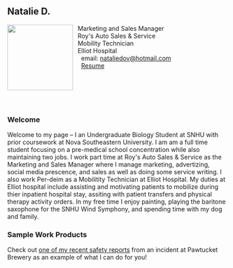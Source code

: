 ## Natalie D.

<img src="SiteFiles/Peter_Griffin.png" align="left" width=150>&nbsp; Marketing and Sales Manager<br/>
&nbsp; Roy's Auto Sales & Service <br/>
&nbsp; Mobility Technician <br/>
&nbsp; Elliot Hospital <br/>
&nbsp; &nbsp; email: nataliedov@hotmail.com<br/>
&nbsp; &nbsp; [Resume](https://agmath.github.io/PagesBasic/SiteFiles/Resume/peter_resume.html)

<br/>
<br/>
<br/>
<br/>

### Welcome

Welcome to my page – I an Undergraduate Biology Student at SNHU with prior coursework at Nova Southeastern University. I am am a full time student focusing on a pre-medical school concentration while also maintaining two jobs. I work part time at Roy's Auto Sales & Service as the Marketing and Sales Manager where I manage marketing, advertizing, social media prescence, and sales as well as doing some service writing. I also work Per-deim as a Mobilitity Technician at Elliot Hospital. My duties at Elliot hospital include assisting and motivating patients to mobilize during thier inpatient hospital stay, assiting with patient transfers and physical therapy activity orders. In my free time I enjoy painting, playing the baritone saxophone for the SNHU Wind Symphony, and spending time with my dog and family.
### Sample Work Products

Check out [one of my recent safety reports](https://agmath.github.io/PagesBasic/SiteFiles/SampleSafetyReport.html) from an incident at Pawtucket Brewery as an example of what I can do for you!
